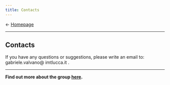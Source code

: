 ```yaml
---
title: Contacts
---
```

&larr; [Homepage](https://gvalvano.github.io/wss-multiscale-adversarial-attention-gates)

-----------------------------
## Contacts

<style type="text/css">
span.spamprotection {display:none;}
</style>

<p>If you have any questions or suggestions, please write an email to:
gabriele&period;valvano<span class="spamprotection">dsadas</span>&#64; imtlucca&period;it . 
</p>

-----------------------------
**Find out more about the group [here](https://tsaftarislab.github.io/team/).**
